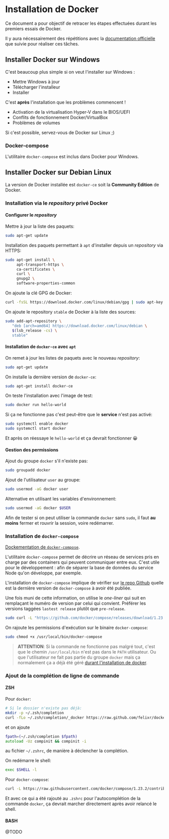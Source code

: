 # Installation de Docker

Ce document a pour objectif de retracer les étapes effectuées durant les premiers essais de Docker.

Il y aura nécessairement des répétitions avec la [documentation officielle](https://docs.docker.com/install/linux/docker-ce/debian/#install-docker-ce) que suivie pour réaliser ces tâches.

## Installer Docker sur Windows

C'est beaucoup plus simple si on veut l'installer sur Windows :

* Mettre Windows à jour
* Télécharger l'installeur
* Installer

C'est **après** l'installation que les problèmes commencent !

* Activation de la virtualisation Hyper-V dans le BIOS/UEFI
* Conflits de fonctionnement Docker/VirtualBox
* Problèmes de volumes

Si c'est possible, servez-vous de Docker sur Linux ;)

### Docker-compose

L'utilitaire `docker-compose` est inclus dans Docker pour Windows.

## Installer Docker sur Debian Linux

La version de Docker installée est `docker-ce` soit la **Community Edition** de Docker.

### Installation via le *repository* privé Docker

#### Configurer le *repository*

Mettre à jour la liste des paquets:

```bash
sudo apt-get update
```

Installation des paquets permettant à `apt` d'installer depuis un *repository* via HTTPS:

```bash
sudo apt-get install \
     apt-transport-https \
     ca-certificates \
     curl \
     gnupg2 \
     software-properties-common
```

On ajoute la clé GPG de Docker:

```bash
curl -fsSL https://download.docker.com/linux/debian/gpg | sudo apt-key add -
```

On ajoute le repository `stable` de Docker à la liste des sources:

```bash
sudo add-apt-repository \
   "deb [arch=amd64] https://download.docker.com/linux/debian \
   $(lsb_release -cs) \
   stable"
```

#### Installation de `docker-ce` avec `apt`

On remet à jour les listes de paquets avec le nouveau *repository*:

```bash
sudo apt-get update
```

On installe la dernière version de `docker-ce`:

```bash
sudo apt-get install docker-ce
```

On teste l'installation avec l'image de test:

```bash
sudo docker run hello-world
```

Si ça ne fonctionne pas c'est peut-être que le **service** n'est pas activé:

```bash
sudo systemctl enable docker
sudo systemctl start docker
```

Et après on réessaye le `hello-world` et ça devrait fonctionner 😀

#### Gestion des permissions

Ajout du groupe `docker` s'il n'existe pas:

```bash
sudo groupadd docker
```

Ajout de l'utilisateur `user` au groupe:

```bash
sudo usermod -aG docker user
```

Alternative en utilisant les variables d'environnement:

```bash
sudo usermod -aG docker $USER
```

Afin de tester si on peut utiliser la commande `docker` sans `sudo`, il faut **au moins** fermer et rouvrir la session, voire redémarrer.

### Installation de `docker-compose`

[Dockementation de `docker-compose`](https://docs.docker.com/compose/).

L'utilitaire `docker-compose` permet de décrire un réseau de services pris en charge par des containers qui peuvent communiquer entre eux. C'est utile pour le développement : afin de séparer la base de données du service Node qu'on développe, par exemple.

L'installation de `docker-compose` implique de vérifier sur [le repo Github](https://github.com/docker/compose/releases) quelle est la dernière version de `docker-compose` à avoir été publiée.

Une fois muni de cette information, on utilise le *one-liner* qui suit en remplaçant le numéro de version par celui qui convient. Préférer les versions taggées `lastest release` plutôt que `pre-release`.

```bash
sudo curl -L "https://github.com/docker/compose/releases/download/1.23.2/docker-compose-$(uname -s)-$(uname -m)" -o /usr/local/bin/docker-compose
```

On rajoute les permissions d'exécution sur le binaire `docker-compose`:

```bash
sudo chmod +x /usr/local/bin/docker-compose
```

> **ATTENTION**: Si la commande ne fonctionne pas malgré tout, c'est que le chemin `/usr/local/bin` n'est pas dans le `PATH` utilisateur. Ou que l'utilisateur ne fait pas partie du groupe `docker` mais ça normalement ça a déjà été géré [durant l'installation de docker](#gestion-des-permissions).

### Ajout de la complétion de ligne de commande

#### ZSH

Pour `docker`:

```bash
# Si le dossier n'existe pas déjà:
mkdir -p ~/.zsh/completion
curl -fLo ~/.zsh/completion/_docker https://raw.github.com/felixr/docker-zsh-completion/master/_docker
```

et on ajoute

```zsh
fpath=(~/.zsh/completion $fpath)
autoload -Uz compinit && compinit -i
```

au fichier `~/.zshrc`, de manière à déclencher la complétion.

On redémarre le shell:

```zsh
exec $SHELL -l
```

Pour `docker-compose`:

```bash
curl -L https://raw.githubusercontent.com/docker/compose/1.23.2/contrib/completion/zsh/_docker-compose > ~/.zsh/completion/_docker-compose
```

Et avec ce qui a été rajouté au `.zshrc` pour l'autocomplétion de la commande `docker`, ça devrait marcher directement après avoir relancé le shell.

#### BASH

@TODO